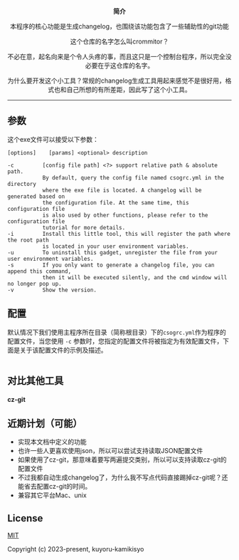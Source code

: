 <p align=center><b>简介</b></p>
<p align=center>本程序的核心功能是生成changelog，也围绕该功能包含了一些辅助性的git功能</p>
<p align=center>这个仓库的名字怎么叫crommitor？</p>
<p align=center>不必在意，起名向来是个令人头疼的事，而且这只是一个控制台程序，所以完全没必要在乎这仓库的名字。</P>
<p align=center>为什么要开发这个小工具？常规的changelog生成工具用起来感觉不是很好用，格式也和自己所想的有所差距，因此写了这个小工具。</p>

<hr>

## 参数

这个exe文件可以接受以下参数：

    [options]    [params] <optional> description

    -c         [config file path] <?> support relative path & absolute path.
               By default, query the config file named csogrc.yml in the directory
               where the exe file is located. A changelog will be generated based on
               the configuration file. At the same time, this configuration file
               is also used by other functions, please refer to the configuration file
               tutorial for more details.
    -i         Install this little tool, this will register the path where the root path
               is located in your user environment variables.
    -u         To uninstall this gadget, unregister the file from your user environment variables.
    -s         If you only want to generate a changelog file, you can append this command,
               then it will be executed silently, and the cmd window will no longer pop up.
    -v         Show the version.

    

## 配置

默认情况下我们使用主程序所在目录（简称根目录）下的`csogrc.yml`作为程序的配置文件，当您使用 `-c` 参数时，您指定的配置文件将被指定为有效配置文件，下面是关于该配置文件的示例及描述。

```yml

```

## 对比其他工具

#### cz-git

## 近期计划（可能）

- 实现本文档中定义的功能
- 也许一些人更喜欢使用json，所以可以尝试支持读取JSON配置文件
- 如果使用了cz-git，那意味着要写两遍提交类别，所以可以支持读取cz-git的配置文件
- 不过我都自动生成changelog了，为什么我不写点代码直接踢掉cz-git呢？还能省去配置cz-git的时间。
- 兼容其它平台Mac、unix

## License

[MIT](https://opensource.org/licenses/MIT)

Copyright (c) 2023-present, kuyoru-kamikisyo